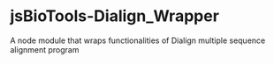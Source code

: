 # jsBioTools-Dialign_Wrapper
A node module that wraps functionalities of Dialign multiple sequence alignment program
